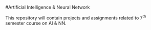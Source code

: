 #Artificial Intelligence & Neural Network

This repository will contain projects and assignments related to 7<sup>th</sup> semester course on AI &amp; NN.
